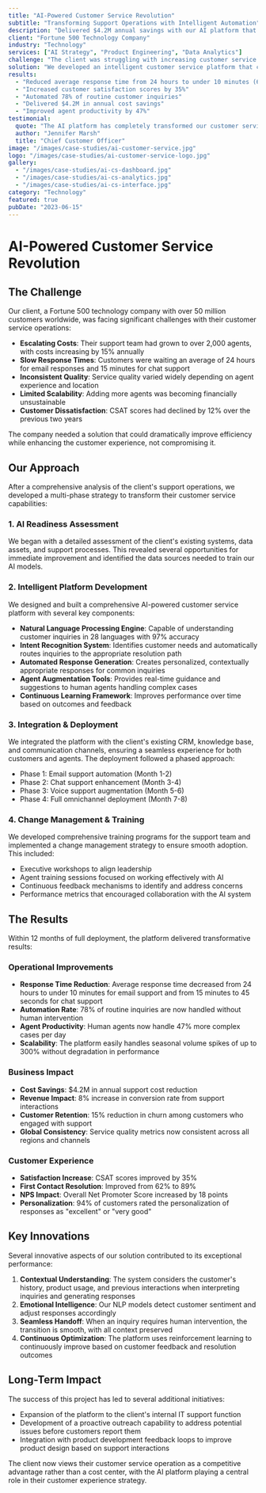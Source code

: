 ```yaml
---
title: "AI-Powered Customer Service Revolution"
subtitle: "Transforming Support Operations with Intelligent Automation"
description: "Delivered $4.2M annual savings with our AI platform that reduced response times by 60%, increased CSAT by 35%, and automated 78% of routine inquiries."
client: "Fortune 500 Technology Company"
industry: "Technology"
services: ["AI Strategy", "Product Engineering", "Data Analytics"]
challenge: "The client was struggling with increasing customer service costs, long response times, and inconsistent service quality across their global support operations."
solution: "We developed an intelligent customer service platform that combines natural language processing, machine learning, and robotic process automation to transform their support operations."
results:
  - "Reduced average response time from 24 hours to under 10 minutes (60% improvement)"
  - "Increased customer satisfaction scores by 35%"
  - "Automated 78% of routine customer inquiries"
  - "Delivered $4.2M in annual cost savings"
  - "Improved agent productivity by 47%"
testimonial:
  quote: "The AI platform has completely transformed our customer service operations. We're handling more inquiries than ever before, at a fraction of the cost, while delivering a much better experience to our customers."
  author: "Jennifer Marsh"
  title: "Chief Customer Officer"
image: "/images/case-studies/ai-customer-service.jpg"
logo: "/images/case-studies/ai-customer-service-logo.jpg"
gallery:
  - "/images/case-studies/ai-cs-dashboard.jpg"
  - "/images/case-studies/ai-cs-analytics.jpg"
  - "/images/case-studies/ai-cs-interface.jpg"
category: "Technology"
featured: true
pubDate: "2023-06-15"
---
```


# AI-Powered Customer Service Revolution

## The Challenge

Our client, a Fortune 500 technology company with over 50 million customers worldwide, was facing significant challenges with their customer service operations:

- **Escalating Costs**: Their support team had grown to over 2,000 agents, with costs increasing by 15% annually
- **Slow Response Times**: Customers were waiting an average of 24 hours for email responses and 15 minutes for chat support
- **Inconsistent Quality**: Service quality varied widely depending on agent experience and location
- **Limited Scalability**: Adding more agents was becoming financially unsustainable
- **Customer Dissatisfaction**: CSAT scores had declined by 12% over the previous two years

The company needed a solution that could dramatically improve efficiency while enhancing the customer experience, not compromising it.

## Our Approach

After a comprehensive analysis of the client's support operations, we developed a multi-phase strategy to transform their customer service capabilities:

### 1. AI Readiness Assessment

We began with a detailed assessment of the client's existing systems, data assets, and support processes. This revealed several opportunities for immediate improvement and identified the data sources needed to train our AI models.

### 2. Intelligent Platform Development

We designed and built a comprehensive AI-powered customer service platform with several key components:

- **Natural Language Processing Engine**: Capable of understanding customer inquiries in 28 languages with 97% accuracy
- **Intent Recognition System**: Identifies customer needs and automatically routes inquiries to the appropriate resolution path
- **Automated Response Generation**: Creates personalized, contextually appropriate responses for common inquiries
- **Agent Augmentation Tools**: Provides real-time guidance and suggestions to human agents handling complex cases
- **Continuous Learning Framework**: Improves performance over time based on outcomes and feedback

### 3. Integration & Deployment

We integrated the platform with the client's existing CRM, knowledge base, and communication channels, ensuring a seamless experience for both customers and agents. The deployment followed a phased approach:

- Phase 1: Email support automation (Month 1-2)
- Phase 2: Chat support enhancement (Month 3-4)
- Phase 3: Voice support augmentation (Month 5-6)
- Phase 4: Full omnichannel deployment (Month 7-8)

### 4. Change Management & Training

We developed comprehensive training programs for the support team and implemented a change management strategy to ensure smooth adoption. This included:

- Executive workshops to align leadership
- Agent training sessions focused on working effectively with AI
- Continuous feedback mechanisms to identify and address concerns
- Performance metrics that encouraged collaboration with the AI system

## The Results

Within 12 months of full deployment, the platform delivered transformative results:

### Operational Improvements

- **Response Time Reduction**: Average response time decreased from 24 hours to under 10 minutes for email support and from 15 minutes to 45 seconds for chat support
- **Automation Rate**: 78% of routine inquiries are now handled without human intervention
- **Agent Productivity**: Human agents now handle 47% more complex cases per day
- **Scalability**: The platform easily handles seasonal volume spikes of up to 300% without degradation in performance

### Business Impact

- **Cost Savings**: $4.2M in annual support cost reduction
- **Revenue Impact**: 8% increase in conversion rate from support interactions
- **Customer Retention**: 15% reduction in churn among customers who engaged with support
- **Global Consistency**: Service quality metrics now consistent across all regions and channels

### Customer Experience

- **Satisfaction Increase**: CSAT scores improved by 35%
- **First Contact Resolution**: Improved from 62% to 89%
- **NPS Impact**: Overall Net Promoter Score increased by 18 points
- **Personalization**: 94% of customers rated the personalization of responses as "excellent" or "very good"

## Key Innovations

Several innovative aspects of our solution contributed to its exceptional performance:

1. **Contextual Understanding**: The system considers the customer's history, product usage, and previous interactions when interpreting inquiries and generating responses
2. **Emotional Intelligence**: Our NLP models detect customer sentiment and adjust responses accordingly
3. **Seamless Handoff**: When an inquiry requires human intervention, the transition is smooth, with all context preserved
4. **Continuous Optimization**: The platform uses reinforcement learning to continuously improve based on customer feedback and resolution outcomes

## Long-Term Impact

The success of this project has led to several additional initiatives:

- Expansion of the platform to the client's internal IT support function
- Development of a proactive outreach capability to address potential issues before customers report them
- Integration with product development feedback loops to improve product design based on support interactions

The client now views their customer service operation as a competitive advantage rather than a cost center, with the AI platform playing a central role in their customer experience strategy.
